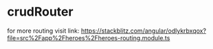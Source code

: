 # crudRouter

for more routing visit link:   https://stackblitz.com/angular/odlykrbxqox?file=src%2Fapp%2Fheroes%2Fheroes-routing.module.ts
